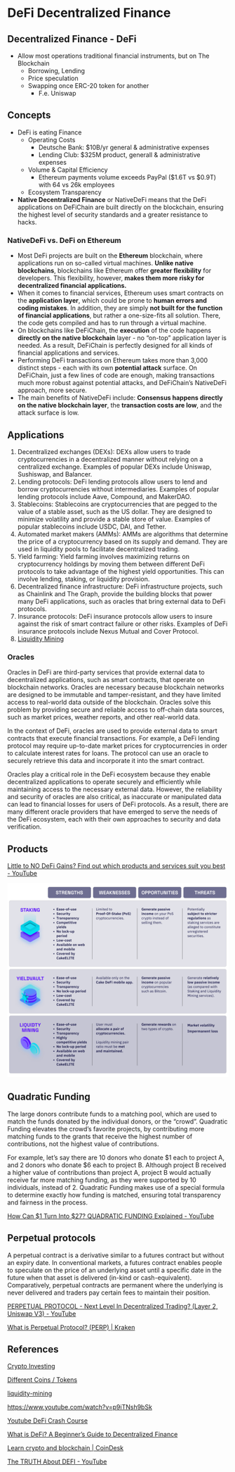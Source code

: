 # DeFi Decentralized Finance

## Decentralized Finance - DeFi

- Allow most operations traditional financial instruments, but on The Blockchain
  - Borrowing, Lending
  - Price speculation
  - Swapping once ERC-20 token for another
    - F.e. Uniswap

## Concepts

- DeFi is eating Finance
  - Operating Costs
    - Deutsche Bank: $10B/yr general & administrative expenses
    - Lending Club: $325M product, generall & administrative expenses
  - Volume & Capital Efficiency
    - Ethereum payments volume exceeds PayPal ($1.6T vs $0.9T) with 64 vs 26k employees
  - Ecosystem Transparency
- **Native Decentralized Finance** or NativeDeFi means that the DeFi applications on DeFiChain are built directly on the blockchain, ensuring the highest level of security standards and a greater resistance to hacks.

### NativeDeFi vs. DeFi on Ethereum

- Most DeFi projects are built on the **Ethereum** blockchain, where applications run on so-called virtual machines. **Unlike native blockchains**, blockchains like Ethereum offer **greater flexibility** for developers. This flexibility, however, **makes them more risky for decentralized financial applications.**
- When it comes to financial services, Ethereum uses smart contracts on the **application layer**, which could be prone to **human errors and coding mistakes**. In addition, they are simply **not built for the function of financial applications**, but rather a one-size-fits all solution. There, the code gets compiled and has to run through a virtual machine.
- On blockchains like DeFiChain, the **execution** of the code happens **directly on the native blockchain** layer - no “on-top” application layer is needed. As a result, DeFiChain is perfectly designed for all kinds of financial applications and services.
- Performing DeFi transactions on Ethereum takes more than 3,000 distinct steps - each with its own **potential attack** surface. On DeFiChain, just a few lines of code are enough, making transactions much more robust against potential attacks, and DeFiChain’s NativeDeFi approach, more secure.
- The main benefits of NativeDeFi include: **Consensus happens directly on the native blockchain layer**, the **transaction costs are low**, and the attack surface is low.

## Applications

1. Decentralized exchanges (DEXs): DEXs allow users to trade cryptocurrencies in a decentralized manner without relying on a centralized exchange. Examples of popular DEXs include Uniswap, Sushiswap, and Balancer.
2. Lending protocols: DeFi lending protocols allow users to lend and borrow cryptocurrencies without intermediaries. Examples of popular lending protocols include Aave, Compound, and MakerDAO.
3. Stablecoins: Stablecoins are cryptocurrencies that are pegged to the value of a stable asset, such as the US dollar. They are designed to minimize volatility and provide a stable store of value. Examples of popular stablecoins include USDC, DAI, and Tether.
4. Automated market makers (AMMs): AMMs are algorithms that determine the price of a cryptocurrency based on its supply and demand. They are used in liquidity pools to facilitate decentralized trading.
5. Yield farming: Yield farming involves maximizing returns on cryptocurrency holdings by moving them between different DeFi protocols to take advantage of the highest yield opportunities. This can involve lending, staking, or liquidity provision.
6. Decentralized finance infrastructure: DeFi infrastructure projects, such as Chainlink and The Graph, provide the building blocks that power many DeFi applications, such as oracles that bring external data to DeFi protocols.
7. Insurance protocols: DeFi insurance protocols allow users to insure against the risk of smart contract failure or other risks. Examples of DeFi insurance protocols include Nexus Mutual and Cover Protocol.
8. [Liquidity Mining](decentralized-applications/liquidity-mining.md)

### Oracles

Oracles in DeFi are third-party services that provide external data to decentralized applications, such as smart contracts, that operate on blockchain networks. Oracles are necessary because blockchain networks are designed to be immutable and tamper-resistant, and they have limited access to real-world data outside of the blockchain. Oracles solve this problem by providing secure and reliable access to off-chain data sources, such as market prices, weather reports, and other real-world data.

In the context of DeFi, oracles are used to provide external data to smart contracts that execute financial transactions. For example, a DeFi lending protocol may require up-to-date market prices for cryptocurrencies in order to calculate interest rates for loans. The protocol can use an oracle to securely retrieve this data and incorporate it into the smart contract.

Oracles play a critical role in the DeFi ecosystem because they enable decentralized applications to operate securely and efficiently while maintaining access to the necessary external data. However, the reliability and security of oracles are also critical, as inaccurate or manipulated data can lead to financial losses for users of DeFi protocols. As a result, there are many different oracle providers that have emerged to serve the needs of the DeFi ecosystem, each with their own approaches to security and data verification.

## Products

[Little to NO DeFi Gains? Find out which products and services suit you best - YouTube](https://www.youtube.com/watch?v=C2KURQ1jMQI)

![cakedefi-3-core-products](../media/Pasted%20image%2020230330190444.png)

## Quadratic Funding

The large donors contribute funds to a matching pool, which are used to match the funds donated by the individual donors, or the “crowd”. Quadratic Funding elevates the crowd’s favorite projects, by contributing more matching funds to the grants that receive the highest number of contributions, not the highest value of contributions.

For example, let’s say there are 10 donors who donate $1 each to project A, and 2 donors who donate $6 each to project B. Although project B received a higher value of contributions than project A, project B would actually receive far more matching funding, as they were supported by 10 individuals, instead of 2. Quadratic Funding makes use of a special formula to determine exactly how funding is matched, ensuring total transparency and fairness in the process.

[How Can $1 Turn Into $27? QUADRATIC FUNDING Explained - YouTube](https://www.youtube.com/watch?v=hEHv-dE4xl8)

## Perpetual protocols

A perpetual contract is a derivative similar to a futures contract but without an expiry date. In conventional markets, a futures contract enables people to speculate on the price of an underlying asset until a specific date in the future when that asset is delivered (in-kind or cash-equivalent). Comparatively, perpetual contracts are permanent where the underlying is never delivered and traders pay certain fees to maintain their position.

[PERPETUAL PROTOCOL - Next Level In Decentralized Trading? (Layer 2, Uniswap V3) - YouTube](https://www.youtube.com/watch?v=pBoKtkoNZEY)

[What is Perpetual Protocol? (PERP) | Kraken](https://www.kraken.com/learn/what-is-perpetual-protocol-perp)

## References

[Crypto Investing](crypto-investing)

[Different Coins / Tokens](decentralized-applications/coins-tokens-chains/readme.md)

[liquidity-mining](decentralized-applications/liquidity-mining.md)

<https://www.youtube.com/watch?v=p9iTNsh9bSk>

[Youtube DeFi Crash Course](https://www.youtube.com/playlist?list=PLZYHS2HeJ5ejvwRrGI4Wgi5HVVwvvow7R)

[What is DeFi? A Beginner’s Guide to Decentralized Finance](https://www.youtube.com/watch?v=btB__oHQ0sU)

[Learn crypto and blockchain | CoinDesk](https://www.coindesk.com/learn/defi/)

[The TRUTH About DEFI - YouTube](https://www.youtube.com/watch?v=Ia0DVfRJKy8)
